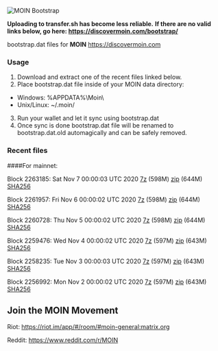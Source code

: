 ![MOIN Bootstrap](https://i.imgur.com/KjM1jMp.jpg)

**Uploading to transfer.sh has become less reliable.**
**If there are no valid links below, go here: https://discovermoin.com/bootstrap/**

bootstrap.dat files for **MOIN** https://discovermoin.com

### Usage

1. Download and extract one of the recent files linked below.
2. Place bootstrap.dat file inside of your MOIN data directory:
 - Windows: %APPDATA%\Moin\
 - Unix/Linux: ~/.moin/
3. Run your wallet and let it sync using bootstrap.dat
4. Once sync is done bootstrap.dat file will be renamed to bootstrap.dat.old automagically and can be safely removed.


### Recent files

####For mainnet:

Block 2263185: Sat Nov  7 00:00:03 UTC 2020 [7z]() (598M) [zip]() (644M) [SHA256]()

Block 2261957: Fri Nov  6 00:00:02 UTC 2020 [7z]() (598M) [zip]() (644M) [SHA256]()

Block 2260728: Thu Nov  5 00:00:02 UTC 2020 [7z]() (598M) [zip]() (644M) [SHA256]()

Block 2259476: Wed Nov  4 00:00:02 UTC 2020 [7z]() (597M) [zip]() (643M) [SHA256]()

Block 2258235: Tue Nov  3 00:00:03 UTC 2020 [7z]() (597M) [zip]() (643M) [SHA256]()

Block 2256992: Mon Nov  2 00:00:02 UTC 2020 [7z]() (597M) [zip]() (643M) [SHA256]()

## Join the MOIN Movement

Riot: https://riot.im/app/#/room/#moin-general:matrix.org

Reddit: https://www.reddit.com/r/MOIN
